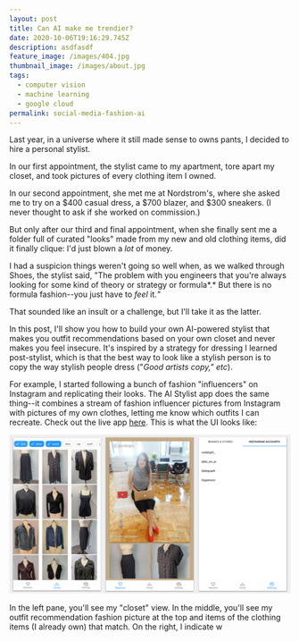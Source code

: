 ```yaml
---
layout: post
title: Can AI make me trendier?
date: 2020-10-06T19:16:29.745Z
description: asdfasdf
feature_image: /images/404.jpg
thumbnail_image: /images/about.jpg
tags:
  - computer vision
  - machine learning
  - google cloud
permalink: social-media-fashion-ai
---
```

Last year, in a universe where it still made sense to owns pants, I decided to hire a personal stylist. 

In our first appointment, the stylist came to my apartment, tore apart my closet, and took pictures of every clothing item I owned.

In our second appointment, she met me at Nordstrom's, where she asked me to try on a $400 casual dress, a $700 blazer, and $300 sneakers. (I never thought to ask if she worked on commission.)

But only after our third and final appointment, when she finally sent me a folder full of curated "looks" made from my new and old clothing items, did it finally clique: I'd just blown a *lot* of money.

I had a suspicion things weren't going so well when, as we walked through Shoes, the stylist said, "The problem with you engineers that you're always looking for some kind of theory or strategy or formula*.* But there is no formula fashion--you just have to *feel* it.*"*

That sounded like an insult or a challenge, but I'll take it as the latter.

In this post, I'll show you how to build your own AI-powered stylist that makes you outfit recommendations based on your own closet and never makes you feel insecure. It's inspired by a strategy for dressing I learned post-stylist, which is that the best way to look like a stylish person is to copy the way stylish people dress ("*Good artists copy," etc*).

For example, I started following a bunch of fashion "influencers" on Instagram and replicating their looks. The AI Stylist app does the same thing--it combines a stream of fashion influencer pictures from Instagram with pictures of my own clothes, letting me know which outfits I can recreate. Check out the live app [here](http://mismatch.daleonai.com/). This is what the UI looks like:

![Screenshot of the AI Stylist](/images/mismatch_ui.png "AI Stylist UI")

In the left pane, you'll see my "closet" view. In the middle, you'll see my outfit recommendation fashion picture at the top and items of the clothing items (I already own) that match. On the right, I indicate w